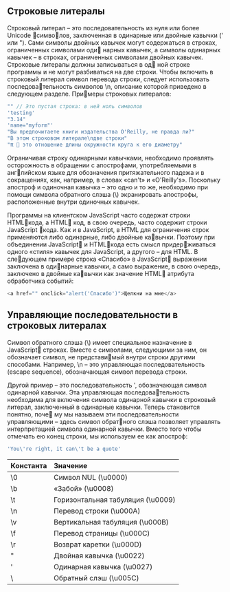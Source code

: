 ## Строковые литералы

Строковый литерал – это последовательность из нуля или более Unicode символов, заключенная в одинарные или двойные кавычки \(' или "\). Сами символы двойных кавычек могут содержаться в строках, ограниченных символами оди нарных кавычек, а символы одинарных кавычек – в строках, ограниченных символами двойных кавычек. Строковые литералы должны записываться в од ной строке программы и не могут разбиваться на две строки. Чтобы включить в строковый литерал символ перевода строки, следует использовать последовательность символов \n, описание которой приведено в следующем разделе. Примеры строковых литералов:

```js
"" // Это пустая строка: в ней ноль символов
'testing'
"3.14"
'name="myform"'
"Вы предпочитаете книги издательства O'Reilly, не правда ли?"
"В этом строковом литерале\nдве строки"
"π  это отношение длины окружности круга к его диаметру"
```

Ограничивая строку одинарными кавычками, необходимо проявлять осторожность в обращении с апострофами, употребляемыми в английском языке для обозначения притяжательного падежа и в сокращениях, как, например, в словах «can't» и «O'Reilly's». Поскольку апостроф и одиночная кавычка – это одно и то же, необходимо при помощи символа обратного слэша \(\\) экранировать апострофы, расположенные внутри одиночных кавычек.

Программы на клиентском JavaScript часто содержат строки HTMLкода, а HTML код, в свою очередь, часто содержит строки JavaScript кода. Как и в JavaScript, в HTML для ограничения строк применяются либо одинарные, либо двойные кавычки. Поэтому при объединении JavaScript и HTMLкода есть смысл придерживаться одного «стиля» кавычек для JavaScript, а другого – для HTML. В следующем примере строка «Спасибо» в JavaScript выражении заключена в одинарные кавычки, а само выражение, в свою очередь, заключено в двойные кавычки как значение HTML атрибута обработчика событий:

```js
<a href="" onclick="alert('Спасибо')">Щелкни на мне</a>
```

## Управляющие последовательности в строковых литералах

Символ обратного слэша \(\\) имеет специальное назначение в JavaScript строках. Вместе с символами, следующими за ним, он обозначает символ, не представимый внутри строки другими способами. Например, \n – это управляющая последовательность \(escape sequence\), обозначающая символ перевода строки.

Другой пример – это последовательность \', обозначающая символ одинарной кавычки. Эта управляющая последовательность необходима для включения символа одинарной кавычки в строковый литерал, заключенный в одинарные кавычки. Теперь становится понятно, поче му мы называем эти последовательности управляющими – здесь символ обратного слэша позволяет управлять интерпретацией символа одинарной кавычки. Вместо того чтобы отмечать ею конец строки, мы используем ее как апостроф:

```js
'You\'re right, it can\'t be a quote'
```

| Константа | Значение |
| :--- | :--- |
| \0 | Символ NUL \(\u0000\) |
| \b | «Забой» \(\u0008\) |
| \t | Горизонтальная табуляция \(\u0009\) |
| \n | Перевод строки \(\u000A\) |
| \v | Вертикальная табуляция \(\u000B\) |
| \f | Перевод страницы \(\u000C\) |
| \r | Возврат каретки \(\u000D\) |
| \" | Двойная кавычка \(\u0022\) |
| \' | Одинарная кавычка \(\u0027\) |
| \\ | Обратный слэш \(\u005C\) |



